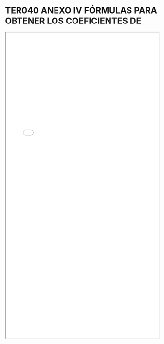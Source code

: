 
# TER040 ANEXO IV FÓRMULAS PARA OBTENER LOS COEFICIENTES DE

<iframe src="../TER040 ANEXO IV FÓRMULAS PARA OBTENER LOS COEFICIENTES DE.pdf" width="100%" height="1000px"></iframe>

